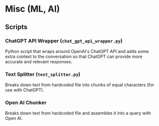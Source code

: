 # Misc (ML, AI)
## Scripts
### ChatGPT API Wrapper (`chat_gpt_api_wrapper.py`)

Python script that wraps around OpenAI's ChatGPT API and adds some extra context to the conversation so that ChatGPT can provide more accurate and relevant responses.

### Text Splitter (`text_splitter.py`)

Breaks down text from hardcoded file into chunks of equal characters (for use with ChatGPT).

### Open AI Chunker

Breaks down text from hardcoded file and assembles it into a query with Open AI.

